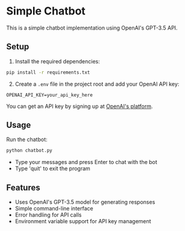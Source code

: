 # Simple Chatbot

This is a simple chatbot implementation using OpenAI's GPT-3.5 API.

## Setup

1. Install the required dependencies:
```bash
pip install -r requirements.txt
```

2. Create a `.env` file in the project root and add your OpenAI API key:
```
OPENAI_API_KEY=your_api_key_here
```

You can get an API key by signing up at [OpenAI's platform](https://platform.openai.com/).

## Usage

Run the chatbot:
```bash
python chatbot.py
```

- Type your messages and press Enter to chat with the bot
- Type 'quit' to exit the program

## Features

- Uses OpenAI's GPT-3.5 model for generating responses
- Simple command-line interface
- Error handling for API calls
- Environment variable support for API key management
